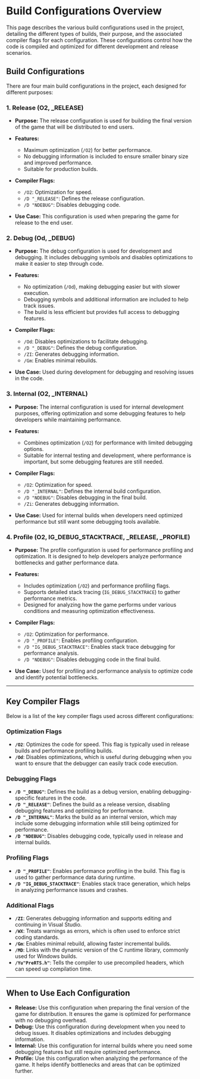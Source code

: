 # Build Configurations Overview

This page describes the various build configurations used in the project, detailing the different types of builds, their
purpose, and the associated compiler flags for each configuration. These configurations control how the code is compiled
and optimized for different development and release scenarios.

## Build Configurations

There are four main build configurations in the project, each designed for different purposes:

### 1. **Release (O2, _RELEASE)**

- **Purpose:** The release configuration is used for building the final version of the game that will be distributed to
  end users.
- **Features:**
  - Maximum optimization (`/O2`) for better performance.
  - No debugging information is included to ensure smaller binary size and improved performance.
  - Suitable for production builds.

- **Compiler Flags:**
  - `/O2`: Optimization for speed.
  - `/D "_RELEASE"`: Defines the release configuration.
  - `/D "NDEBUG"`: Disables debugging code.

- **Use Case:** This configuration is used when preparing the game for release to the end user.

### 2. **Debug (Od, _DEBUG)**

- **Purpose:** The debug configuration is used for development and debugging. It includes debugging symbols and disables
  optimizations to make it easier to step through code.
- **Features:**
  - No optimization (`/Od`), making debugging easier but with slower execution.
  - Debugging symbols and additional information are included to help track issues.
  - The build is less efficient but provides full access to debugging features.

- **Compiler Flags:**
  - `/Od`: Disables optimizations to facilitate debugging.
  - `/D "_DEBUG"`: Defines the debug configuration.
  - `/ZI`: Generates debugging information.
  - `/Gm`: Enables minimal rebuilds.

- **Use Case:** Used during development for debugging and resolving issues in the code.

### 3. **Internal (O2, _INTERNAL)**

- **Purpose:** The internal configuration is used for internal development purposes, offering optimization and some
  debugging features to help developers while maintaining performance.
- **Features:**
  - Combines optimization (`/O2`) for performance with limited debugging options.
  - Suitable for internal testing and development, where performance is important, but some debugging features are
    still needed.

- **Compiler Flags:**
  - `/O2`: Optimization for speed.
  - `/D "_INTERNAL"`: Defines the internal build configuration.
  - `/D "NDEBUG"`: Disables debugging in the final build.
  - `/Zi`: Generates debugging information.

- **Use Case:** Used for internal builds when developers need optimized performance but still want some debugging tools
  available.

### 4. **Profile (O2, IG_DEBUG_STACKTRACE, _RELEASE, _PROFILE)**

- **Purpose:** The profile configuration is used for performance profiling and optimization. It is designed to help
  developers analyze performance bottlenecks and gather performance data.
- **Features:**
  - Includes optimization (`/O2`) and performance profiling flags.
  - Supports detailed stack tracing (`IG_DEBUG_STACKTRACE`) to gather performance metrics.
  - Designed for analyzing how the game performs under various conditions and measuring optimization effectiveness.

- **Compiler Flags:**
  - `/O2`: Optimization for performance.
  - `/D "_PROFILE"`: Enables profiling configuration.
  - `/D "IG_DEBUG_STACKTRACE"`: Enables stack trace debugging for performance analysis.
  - `/D "NDEBUG"`: Disables debugging code in the final build.

- **Use Case:** Used for profiling and performance analysis to optimize code and identify potential bottlenecks.

---

## Key Compiler Flags

Below is a list of the key compiler flags used across different configurations:

### Optimization Flags

- **`/O2`**: Optimizes the code for speed. This flag is typically used in release builds and performance profiling
  builds.
- **`/Od`**: Disables optimizations, which is useful during debugging when you want to ensure that the debugger can
  easily track code execution.

### Debugging Flags

- **`/D "_DEBUG"`**: Defines the build as a debug version, enabling debugging-specific features in the code.
- **`/D "_RELEASE"`**: Defines the build as a release version, disabling debugging features and optimizing for
  performance.
- **`/D "_INTERNAL"`**: Marks the build as an internal version, which may include some debugging information while still
  being optimized for performance.
- **`/D "NDEBUG"`**: Disables debugging code, typically used in release and internal builds.

### Profiling Flags

- **`/D "_PROFILE"`**: Enables performance profiling in the build. This flag is used to gather performance data during
  runtime.
- **`/D "IG_DEBUG_STACKTRACE"`**: Enables stack trace generation, which helps in analyzing performance issues and
  crashes.

### Additional Flags

- **`/ZI`**: Generates debugging information and supports editing and continuing in Visual Studio.
- **`/WX`**: Treats warnings as errors, which is often used to enforce strict coding standards.
- **`/Gm`**: Enables minimal rebuild, allowing faster incremental builds.
- **`/MD`**: Links with the dynamic version of the C runtime library, commonly used for Windows builds.
- **`/Yu"PreRTS.h"`**: Tells the compiler to use precompiled headers, which can speed up compilation time.

---

## When to Use Each Configuration

- **Release:** Use this configuration when preparing the final version of the game for distribution. It ensures the game
  is optimized for performance with no debugging overhead.
- **Debug:** Use this configuration during development when you need to debug issues. It disables optimizations and
  includes debugging information.
- **Internal:** Use this configuration for internal builds where you need some debugging features but still require
  optimized performance.
- **Profile:** Use this configuration when analyzing the performance of the game. It helps identify bottlenecks and
  areas that can be optimized further.
